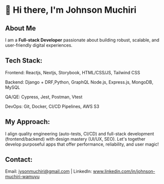 # 👋 Hi there, I'm Johnson Muchiri 
## About Me
I am a **Full-stack Developer** passionate about building robust, scalable, and user-friendly digital experiences.
## Tech Stack:
Frontend: Reactjs, Nextjs, Storybook, HTML/CSS/JS, Tailwind CSS

Backend: Django + DRF,Python, GraphQL Node.js, Express.js, MongoDB, MySQL

QA/QE: Cypress, Jest, Postman, Vtest

DevOps: Git, Docker, CI/CD Pipelines, AWS S3

## My Approach:
I align quality engineering (auto-tests, CI/CD) and full-stack development (frontend/backend) with design mastery (UI/UX, SEO). Let's together develop purposeful apps that offer performance, reliability, and user magic!

## Contact:
Email: jysonmuchiri@gmail.com | LinkedIn: www.linkedin.com/in/johnson-muchiri-wamuyu 
